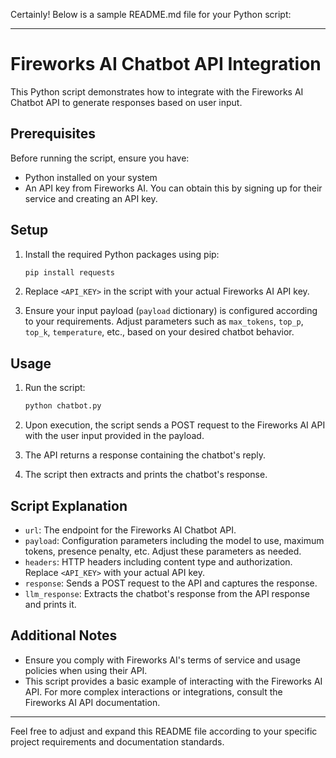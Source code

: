 Certainly! Below is a sample README.md file for your Python script:

---

# Fireworks AI Chatbot API Integration

This Python script demonstrates how to integrate with the Fireworks AI Chatbot API to generate responses based on user input.

## Prerequisites

Before running the script, ensure you have:

- Python installed on your system
- An API key from Fireworks AI. You can obtain this by signing up for their service and creating an API key.

## Setup

1. Install the required Python packages using pip:
    ```bash
    pip install requests
    ```

2. Replace `<API_KEY>` in the script with your actual Fireworks AI API key.

3. Ensure your input payload (`payload` dictionary) is configured according to your requirements. Adjust parameters such as `max_tokens`, `top_p`, `top_k`, `temperature`, etc., based on your desired chatbot behavior.

## Usage

1. Run the script:
    ```bash
    python chatbot.py
    ```

2. Upon execution, the script sends a POST request to the Fireworks AI API with the user input provided in the payload.

3. The API returns a response containing the chatbot's reply.

4. The script then extracts and prints the chatbot's response.

## Script Explanation

- `url`: The endpoint for the Fireworks AI Chatbot API.
- `payload`: Configuration parameters including the model to use, maximum tokens, presence penalty, etc. Adjust these parameters as needed.
- `headers`: HTTP headers including content type and authorization. Replace `<API_KEY>` with your actual API key.
- `response`: Sends a POST request to the API and captures the response.
- `llm_response`: Extracts the chatbot's response from the API response and prints it.

## Additional Notes

- Ensure you comply with Fireworks AI's terms of service and usage policies when using their API.
- This script provides a basic example of interacting with the Fireworks AI API. For more complex interactions or integrations, consult the Fireworks AI API documentation.

---

Feel free to adjust and expand this README file according to your specific project requirements and documentation standards.
